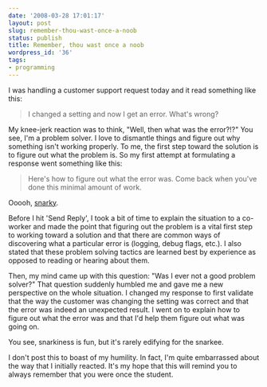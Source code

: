 ```yaml
---
date: '2008-03-28 17:01:17'
layout: post
slug: remember-thou-wast-once-a-noob
status: publish
title: Remember, thou wast once a noob
wordpress_id: '36'
tags:
- programming
---
```


I was handling a customer support request today and it read something like this:
<blockquote>I changed a setting and now I get an error.  What's wrong?</blockquote>
My knee-jerk reaction was to think, "Well, then what was the error?!?"  You see, I'm a problem solver.  I love to dismantle things and figure out why something isn't working properly.  To me, the first step toward the solution is to figure out what the problem is.  So my first attempt at formulating a response went something like this:
<blockquote>Here's how to figure out what the error was.  Come back when you've done this minimal amount of work.</blockquote>
Ooooh, <a href="http://www.urbandictionary.com/define.php?term=snarky">snarky</a>.

Before I hit 'Send Reply', I took a bit of time to explain the situation to a co-worker and made the point that figuring out the problem is a vital first step to working toward a solution and that there are common ways of discovering what a particular error is (logging, debug flags, etc.).  I also stated that these problem solving tactics are learned best by experience as opposed to reading or hearing about them.

Then, my mind came up with this question: "Was I ever not a good problem solver?"  That question suddenly humbled me and gave me a new perspective on the whole situation.  I changed my response to first validate that the way the customer was changing the setting was correct and that the error was indeed an unexpected result.  I went on to explain how to figure out what the error was and that I'd help them figure out what was going on.

You see, snarkiness is fun, but it's rarely edifying for the snarkee.

I don't post this to boast of my humility.  In fact, I'm quite embarrassed about the way that I initially reacted.  It's my hope that this will remind you to always remember that you were once the student.